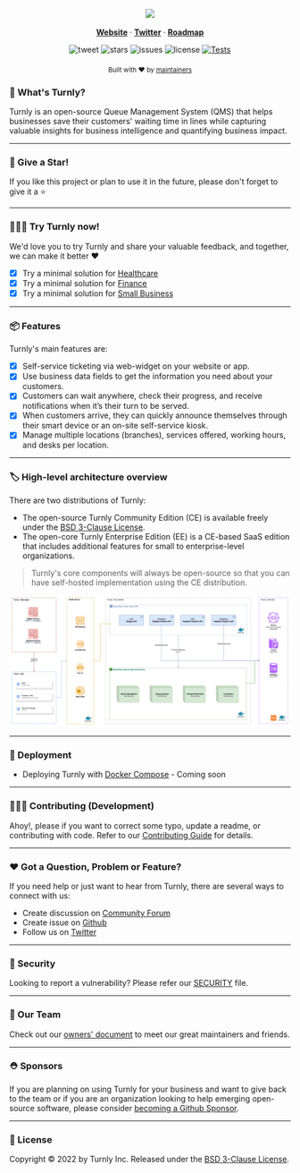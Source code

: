 <div align="center">
  <p align="center">
    <a href="https://turnly.app" target="_blank" rel="noopener">
      <img src="https://raw.githubusercontent.com/turnly/turnly/develop/docs/assets/github-showcase.png" />
    </a>
  </p>

  <p align="center">
    <a href="https://turnly.app"><strong>Website</strong></a> ·
    <a href="https://twitter.com/turnlyapp"><strong>Twitter</strong></a> ·
    <a href="https://github.com/orgs/turnly/projects/2"><strong>Roadmap</strong></a>
    <br />
  </p>

  ![tweet](https://img.shields.io/twitter/url?style=social&url=https%3A%2F%2Ftwitter.com%2Fturnlyapp)
  ![stars](https://img.shields.io/github/stars/turnly/turnly)
  ![issues](https://img.shields.io/github/issues/turnly/turnly)
  ![license](https://img.shields.io/github/license/turnly/turnly)
  [![Tests](https://github.com/turnly/turnly/actions/workflows/global-continuous-integration-tests.yml/badge.svg)](https://github.com/turnly/turnly/actions)

  <p>
    <sub>
      Built with ❤︎ by
      <a href="/OWNERS.md">
        maintainers
      </a>
    </sub>
  </p>
</div>

### 📖 What's Turnly?

Turnly is an open-source Queue Management System (QMS) that helps businesses
save their customers' waiting time in lines while capturing valuable insights for
business intelligence and quantifying business impact.

___

### 🙏 Give a Star!

If you like this project or plan to use it in the future, please don't forget to give it a ⭐️

___

### 🧑🏻‍🚒 Try Turnly now!
 
We'd love you to try Turnly and share your valuable feedback, and together, we can make it better ❤️

* [x] Try a minimal solution for [Healthcare](https://healthcare.turnly.app)
* [x] Try a minimal solution for [Finance](https://finance.turnly.app)
* [x] Try a minimal solution for [Small Business](https://small-business.turnly.app)

___

### 📦 Features

Turnly's main features are:

* [x] Self-service ticketing via web-widget on your website or app.
* [x] Use business data fields to get the information you need about your customers.
* [x] Customers can wait anywhere, check their progress, and receive notifications when it’s their turn to be served.
* [x] When customers arrive, they can quickly announce themselves through their smart device or an on-site self-service kiosk.
* [x] Manage multiple locations (branches), services offered, working hours, and desks per location.

___

### 🏷️ High-level architecture overview

There are two distributions of Turnly:

* The open-source Turnly Community Edition (CE) is available freely under the [BSD 3-Clause License](/LICENSE).
* The open-core Turnly Enterprise Edition (EE) is a CE-based SaaS edition that includes additional features for small to enterprise-level organizations.

> Turnly's core components will always be open-source so that you can have self-hosted implementation using the CE distribution.

![high-level-architecture](/docs/diagrams/high-level-architecture.png)

___

### 🎯 Deployment

- Deploying Turnly with [Docker Compose](https://github.com/turnly/ops-compose) - Coming soon

___

### 🧑🏻‍🚒 Contributing (Development)

Ahoy!, please if you want to correct some typo, update a readme, or contributing with code. Refer to our [Contributing Guide](/CONTRIBUTING.md) for details.

___

### ❤️ Got a Question, Problem or Feature?

If you need help or just want to hear from Turnly, there are several ways to connect with us:

- Create discussion on [Community Forum](https://github.com/turnly/turnly/discussions)
- Create issue on [Github](https://github.com/turnly/turnly/issues)
- Follow us on [Twitter](https://twitter.com/turnlyapp)

___

### 🔐 Security

Looking to report a vulnerability? Please refer our [SECURITY](/SECURITY.md) file.

___

### 🦦 Our Team

Check out our [owners' document](/OWNERS.md) to meet our great maintainers and friends.

___

### ⛑️ Sponsors

If you are planning on using Turnly for your business and want to give back to the
team or if you are an organization looking to help emerging open-source
software, please consider [becoming a Github Sponsor](https://github.com/sponsors/efraa).

___

### 📜 License

Copyright © 2022 by Turnly Inc. Released under the [BSD 3-Clause License](/LICENSE).
